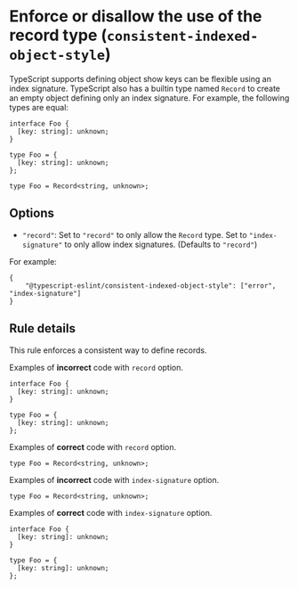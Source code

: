 Enforce or disallow the use of the record type (`consistent-indexed-object-style`)
==================================================================================

TypeScript supports defining object show keys can be flexible using an index signature. TypeScript also has a builtin type named `Record` to create an empty object defining only an index signature. For example, the following types are equal:

    interface Foo {
      [key: string]: unknown;
    }

    type Foo = {
      [key: string]: unknown;
    };

    type Foo = Record<string, unknown>;

Options
-------

-   `"record"`: Set to `"record"` to only allow the `Record` type. Set to `"index-signature"` to only allow index signatures. (Defaults to `"record"`)

For example:

    {
        "@typescript-eslint/consistent-indexed-object-style": ["error", "index-signature"]
    }

Rule details
------------

This rule enforces a consistent way to define records.

Examples of **incorrect** code with `record` option.

    interface Foo {
      [key: string]: unknown;
    }

    type Foo = {
      [key: string]: unknown;
    };

Examples of **correct** code with `record` option.

    type Foo = Record<string, unknown>;

Examples of **incorrect** code with `index-signature` option.

    type Foo = Record<string, unknown>;

Examples of **correct** code with `index-signature` option.

    interface Foo {
      [key: string]: unknown;
    }

    type Foo = {
      [key: string]: unknown;
    };
